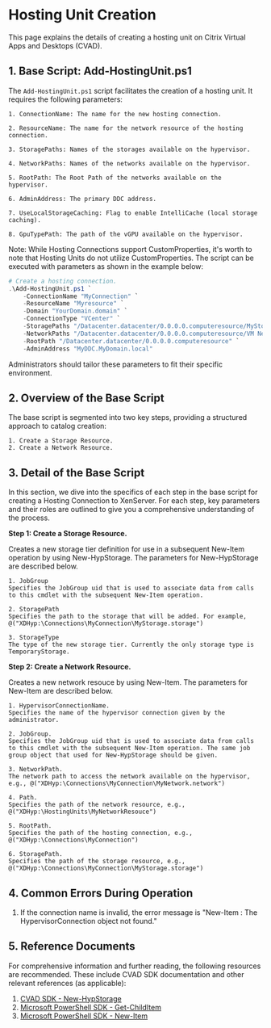 # Hosting Unit Creation

This page explains the details of creating a hosting unit on Citrix Virtual Apps and Desktops (CVAD).  

## 1. Base Script: Add-HostingUnit.ps1

The `Add-HostingUnit.ps1` script facilitates the creation of a hosting unit. It requires the following parameters:

    1. ConnectionName: The name for the new hosting connection.
    
    2. ResourceName: The name for the network resource of the hosting connection.
    
    3. StoragePaths: Names of the storages available on the hypervisor.
    
    4. NetworkPaths: Names of the networks available on the hypervisor.
    
    5. RootPath: The Root Path of the networks available on the hypervisor.
    
    6. AdminAddress: The primary DDC address.
    
    7. UseLocalStorageCaching: Flag to enable IntelliCache (local storage caching).
    
    8. GpuTypePath: The path of the vGPU available on the hypervisor.

Note: While Hosting Connections support CustomProperties, it's worth to note that Hosting Units do not utilize CustomProperties. The script can be executed with parameters as shown in the example below:

```powershell
# Create a hosting connection.
.\Add-HostingUnit.ps1 `
    -ConnectionName "MyConnection" `
    -ResourceName "Myresource" `
    -Domain "YourDomain.domain" `
    -ConnectionType "VCenter" `
    -StoragePaths "/Datacenter.datacenter/0.0.0.0.computeresource/MyStorage.storage", "/Datacenter.datacenter/0.0.0.0.computeresource/MyStorage2.storage" `
    -NetworkPaths "/Datacenter.datacenter/0.0.0.0.computeresource/VM Network.network" `
    -RootPath "/Datacenter.datacenter/0.0.0.0.computeresource" `
    -AdminAddress "MyDDC.MyDomain.local"
```

Administrators should tailor these parameters to fit their specific environment.



## 2. Overview of the Base Script

The base script is segmented into two key steps, providing a structured approach to catalog creation:

    1. Create a Storage Resource.
    2. Create a Network Resource.



## 3. Detail of the Base Script

In this section, we dive into the specifics of each step in the base script for creating a Hosting Connection to XenServer. For each step, key parameters and their roles are outlined to give you a comprehensive understanding of the process.

**Step 1: Create a Storage Resource.**

Creates a new storage tier definition for use in a subsequent New-Item operation by using New-HypStorage. The parameters for New-HypStorage are described below.

    1. JobGroup
    Specifies the JobGroup uid that is used to associate data from calls to this cmdlet with the subsequent New-Item operation.	

    2. StoragePath
    Specifies the path to the storage that will be added. For example, @("XDHyp:\Connections\MyConnection\MyStorage.storage")

    3. StorageType
    The type of the new storage tier. Currently the only storage type is TemporaryStorage.	

**Step 2: Create a Network Resource.**

Creates a new network resouce by using New-Item. The parameters for New-Item are described below.

    1. HypervisorConnectionName.
    Specifies the name of the hypervisor connection given by the administrator. 

    2. JobGroup.
    Specifies the JobGroup uid that is used to associate data from calls to this cmdlet with the subsequent New-Item operation.	The same job group object that used for New-HypStorage should be given. 

    3. NetworkPath.
    The network path to access the network available on the hypervisor, e.g., @("XDHyp:\Connections\MyConnection\MyNetwork.network")

    4. Path.
    Specifies the path of the network resource, e.g., @("XDHyp:\HostingUnits\MyNetworkResouce") 

    5. RootPath.
    Specifies the path of the hosting connection, e.g., @("XDHyp:\Connections\MyConnection")

    6. StoragePath.
    Specifies the path of the storage resource, e.g., @("XDHyp:\Connections\MyConnection\MyStorage.storage")



## 4. Common Errors During Operation

1. If the connection name is invalid, the error message is "New-Item : The HypervisorConnection object not found."


## 5. Reference Documents

For comprehensive information and further reading, the following resources are recommended. These include CVAD SDK documentation and other relevant references (as applicable):

1. [CVAD SDK - New-HypStorage](https://developer-docs.citrix.com/en-us/citrix-daas-sdk/HostService/New-HypStorage.html)
2. [Microsoft PowerShell SDK - Get-ChildItem](https://learn.microsoft.com/en-us/powershell/module/microsoft.powershell.management/get-childitem?view=powershell-7.4)
3. [Microsoft PowerShell SDK - New-Item](https://learn.microsoft.com/en-us/powershell/module/microsoft.powershell.management/new-item?view=powershell-7.4)


